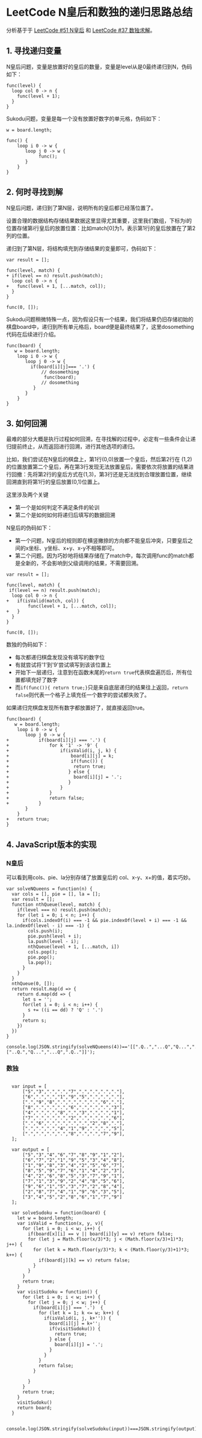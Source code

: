 # LeetCode N皇后和数独的递归思路总结

分析基于于 [LeetCode #51 N皇后](https://leetcode.com/problems/n-queens) 和 [LeetCode #37 数独求解](https://leetcode.com/problems/sudoku-solver/)。

## 1. 寻找递归变量

N皇后问题，变量是放置好的皇后的数量，变量是level从是0最终递归到N，伪码如下：

```
func(level) {
  loop col 0 -> n {
  	func(level + 1);
  }
}
```	

Sukodu问题，变量是每一个没有放置好数字的单元格，伪码如下：

```
w = board.length;

func() {
	loop i 0 -> w {
	   loop j 0 -> w {
     	 	func();  
	   }
	} 	
}
```



## 2. 何时寻找到解

N皇后问题，递归到了第N层，说明所有的皇后都已经落位置了。

设置合理的数据结构存储结果数据这里显得尤其重要，这里我们数组，下标为i的位置存储第i行皇后的放置位置：比如match[0]为1，表示第1行的皇后放置在了第2列的位置。

递归到了第N层，将结构填充到存储结果的变量即可，伪码如下：

```
var result = [];

func(level, match) {
+ if(level == n) result.push(match);
  loop col 0 -> n {
+  	func(level + 1, [...match, col]);
  }
}

func(0, []);

```	

Sukodu问题稍微特殊一点，因为假设只有一个结果，我们将结果仍旧存储初始的棋盘board中，递归到所有单元格后，board便是最终结果了，这里dosomething代码在后续进行介绍。

```
func(board) {
   w = board.length;
	loop i 0 -> w {
	   loop j 0 -> w {
	     if(board[i][j]=== '.') {
	         // dosomething
     	 	  func(board);  
	         // dosomething
     	  }
	   }
	} 	
}
```


## 3. 如何回溯

最难的部分大概是执行过程如何回溯，在寻找解的过程中，必定有一些条件会让递归提前终止，从而返回进行回溯，进行其他选项的递归。

比如，我们尝试在N皇后的棋盘上，第1行(0,0)放置一个皇后，然后第2行在 (1,2)的位置放置第二个皇后，再在第3行发现无法放置皇后，需要依次将放置的结果进行回撤：先将第2行的皇后方式在(1,3)，第3行还是无法找到合理放置位置，继续回溯直到将第1行的皇后放置(0,1)位置上。

这里涉及两个关键

- 第一个是如何判定不满足条件的轮训
- 第二个是如何如何将递归后填写的数据回溯

N皇后的伪码如下：

- 第一个问题，N皇后的规则即在横竖撇捺的方向都不能皇后冲突，只要皇后之间的x坐标、y坐标、x+y、x-y不相等即可。
- 第二个问题。因为巧妙地将结果存储在了match中，每次调用func的match都是全新的，不会影响到父级调用的结果，不需要回溯。

```
var result = [];

func(level, match) {
 if(level == n) result.push(match);
  loop col 0 -> n {
+  	if(isValid(match, col)) {
  	  	func(level + 1, [...match, col]);
+  	}
  }
}

func(0, []);
```	

数独的伪码如下：

- 每次都递归棋盘发现没有填写的数字位
- 有就尝试将'1'到'9'尝试填写到该该位置上
- 开始下一层递归，注意到在函数末尾的`return true`代表棋盘遍历后，所有位置都填充好了数字
- 而`if(func()){ return true;}`只是来自底层递归的结果往上返回，`return false`则代表一个格子上填充任一个数字的尝试都失败了。

如果递归完棋盘发现所有数字都放置好了，就直接返回true。


```
func(board) {
   w = board.length;
	loop i 0 -> w {
	   loop j 0 -> w {
+	   		if(board[i][j] === '.') {
+	   			for k '1' -> '9' {
+	   				if(isValid(i, j, k) {
+	   					board[i][j] = k;
+	   					if(func()) {
+	   				     return true;
+	   				   } else {
+	   				     board[i][j] = '.';
+	   				   }
+	   				}
+	   			}
+	   			return false;
+	   		}
	   }
	} 	
+	return true;
}
```

## 4. JavaScript版本的实现


### N皇后

可以看到用cols、pie、la分别存储了放置皇后的 col、x-y、x+的值，着实巧妙。

```
var solveNQueens = function(n) {
  var cols = [], pie = [], la = [];
  var result = [];
  function nthQueue(level, match) {
    if(level === n) result.push(match);
    for (let i = 0; i < n; i++) {
      if(cols.indexOf(i) === -1 && pie.indexOf(level + i) === -1 && la.indexOf(level - i) === -1) {
        cols.push(i);
        pie.push(level + i);
        la.push(level - i);
        nthQueue(level + 1, [...match, i])
        cols.pop();
        pie.pop();
        la.pop();
      }
    }
  } 
  nthQueue(0, []);
  return result.map(d => {
    return d.map(dd => {
      let s = '';
      for(let i = 0; i < n; i++) {
        s += ((i == dd) ? 'Q' : '.')
      }
      return s;
    })
  })
}

console.log(JSON.stringify(solveNQueens(4))=='[[".Q..","...Q","Q...","..Q."],["..Q.","Q...","...Q",".Q.."]]');

```

### 数独

```

  var input = [
      ["5","3",".",".","7",".",".",".","."],
      ["6",".",".","1","9","5",".",".","."],
      [".","9","8",".",".",".",".","6","."],
      ["8",".",".",".","6",".",".",".","3"],
      ["4",".",".","8",".","3",".",".","1"],
      ["7",".",".",".","2",".",".",".","6"],
      [".","6",".",".",".",".","2","8","."],
      [".",".",".","4","1","9",".",".","5"],
      [".",".",".",".","8",".",".","7","9"],
  ];

  var output = [
      ["5","3","4","6","7","8","9","1","2"],
      ["6","7","2","1","9","5","3","4","8"],
      ["1","9","8","3","4","2","5","6","7"],
      ["8","5","9","7","6","1","4","2","3"],
      ["4","2","6","8","5","3","7","9","1"],
      ["7","1","3","9","2","4","8","5","6"],
      ["9","6","1","5","3","7","2","8","4"],
      ["2","8","7","4","1","9","6","3","5"],
      ["3","4","5","2","8","6","1","7","9"]
  ];

  var solveSudoku = function(board) {
    let w = board.length;
    var isValid = function(x, y, v){
      for (let i = 0; i < w; i++) {
        if(board[x][i] == v || board[i][y] == v) return false;
        for (let j = Math.floor(x/3)*3; j < (Math.floor(x/3)+1)*3; j++) {
          for (let k = Math.floor(y/3)*3; k < (Math.floor(y/3)+1)*3; k++) {
            if(board[j][k] == v) return false;
          }
        }
      }
      return true;
    }
    var visitSudoku = function() {
      for (let i = 0; i < w; i++) {
        for (let j = 0; j < w; j++) {
          if(board[i][j] === '.')  {
            for (let k = 1; k <= w; k++) {
              if(isValid(i, j, k+'')) {
                board[i][j] = k+'';
                if(visitSudoku()) {
                  return true;
                } else {
                  board[i][j] = '.';
                }
              }
            }
            return false;
          }

        }
      }
      return true;
    }
    visitSudoku()
    return board;
  }
  
  console.log(JSON.stringify(solveSudoku(input))===JSON.stringify(output))
  ```




